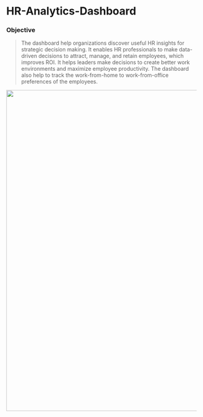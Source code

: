 <h1>HR-Analytics-Dashboard</h1>
<h3>Objective </h3>
<blockquote>The dashboard help organizations discover useful HR insights for strategic decision making. It enables HR professionals to make data-driven decisions to attract, manage, and retain employees, which improves ROI. It helps leaders make decisions to create better work environments and maximize employee productivity. The dashboard also help to track the work-from-home to work-from-office preferences of the employees. </blockquote>



<img src ="https://user-images.githubusercontent.com/87001395/216524440-481036fd-c098-467f-a0fa-617678678691.png" width = "850">
